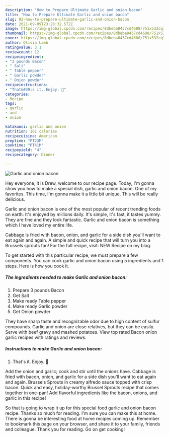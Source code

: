 ```yaml
---
description: "How to Prepare Ultimate Garlic and onion bacon"
title: "How to Prepare Ultimate Garlic and onion bacon"
slug: 92-how-to-prepare-ultimate-garlic-and-onion-bacon
date: 2021-09-09T23:26:32.572Z
image: https://img-global.cpcdn.com/recipes/8dbeba8437cd4688/751x532cq70/garlic-and-onion-bacon-recipe-main-photo.jpg
thumbnail: https://img-global.cpcdn.com/recipes/8dbeba8437cd4688/751x532cq70/garlic-and-onion-bacon-recipe-main-photo.jpg
cover: https://img-global.cpcdn.com/recipes/8dbeba8437cd4688/751x532cq70/garlic-and-onion-bacon-recipe-main-photo.jpg
author: Olivia Lamb
ratingvalue: 3.1
reviewcount: 12
recipeingredient:
- "3 pounds Bacon"
- " Salt"
- " Table pepper"
- " Garlic powder"
- " Onion powder"
recipeinstructions:
- "That&#39;s it. Enjoy. 🙂"
categories:
- Recipe
tags:
- garlic
- and
- onion

katakunci: garlic and onion 
nutrition: 161 calories
recipecuisine: American
preptime: "PT23M"
cooktime: "PT41M"
recipeyield: "4"
recipecategory: Dinner

---
```



![Garlic and onion bacon](https://img-global.cpcdn.com/recipes/8dbeba8437cd4688/751x532cq70/garlic-and-onion-bacon-recipe-main-photo.jpg)

Hey everyone, it is Drew, welcome to our recipe page. Today, I'm gonna show you how to make a special dish, garlic and onion bacon. One of my favorites. This time, I'm gonna make it a little bit unique. This will be really delicious.

Garlic and onion bacon is one of the most popular of recent trending foods on earth. It's enjoyed by millions daily. It's simple, it's fast, it tastes yummy. They are fine and they look fantastic. Garlic and onion bacon is something which I have loved my entire life.

Cabbage is fried with bacon, onion, and garlic for a side dish you&#39;ll want to eat again and again. A simple and quick recipe that will turn you into a Brussels sprouts fan! For the full recipe, visit: NEW Recipe on my blog.


To get started with this particular recipe, we must prepare a few components. You can cook garlic and onion bacon using 5 ingredients and 1 steps. Here is how you cook it.

<!--inarticleads1-->

##### The ingredients needed to make Garlic and onion bacon:

1. Prepare 3 pounds Bacon
1. Get  Salt
1. Make ready  Table pepper
1. Make ready  Garlic powder
1. Get  Onion powder


They have sharp taste and recognizable odor due to high content of sulfur compounds. Garlic and onion are close relatives, but they can be easily. Serve with beef gravy and mashed potatoes. View top rated Bacon onion garlic recipes with ratings and reviews. 

<!--inarticleads2-->

##### Instructions to make Garlic and onion bacon:

1. That&#39;s it. Enjoy. 🙂


Add the onion and garlic; cook and stir until the onions have. Cabbage is fried with bacon, onion, and garlic for a side dish you&#39;ll want to eat again and again. Brussels Sprouts in creamy alfredo sauce topped with crisp bacon. Quick and easy, holiday-worthy Brussel Sprouts recipe that comes together in one-pan! Add flavorful ingredients like the bacon, onions, and garlic in this recipe! 

So that is going to wrap it up for this special food garlic and onion bacon recipe. Thanks so much for reading. I'm sure you can make this at home. There is gonna be interesting food at home recipes coming up. Remember to bookmark this page on your browser, and share it to your family, friends and colleague. Thank you for reading. Go on get cooking!
